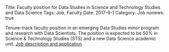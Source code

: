 Title: Faculty position for Data Studies in Science and Technology Studies and Data Science
Tags: Job, Faculty
Date: 2017-9-1
Category: Job
nonews: true

Tenure-track faculty position in an emerging Data Studies minor program and research with Data Scientists.
The position is expected to be 50% in Science & Technology Studies (STS) and a new Data Science academic unit.
<a href="https://recruit.ucdavis.edu/apply/JPF01228">Job description and application</a>

<item id="STSFac">
